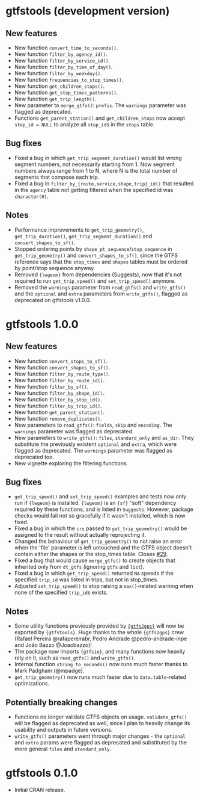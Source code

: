 # gtfstools (development version)

## New features

- New function `convert_time_to_seconds()`.
- New function `filter_by_agency_id()`.
- New function `filter_by_service_id()`.
- New function `filter_by_time_of_day()`.
- New function `filter_by_weekday()`.
- New function `frequencies_to_stop_times()`.
- New function `get_children_stops()`.
- New function `get_stop_times_patterns()`.
- New function `get_trip_length()`.
- New parameter to `merge_gtfs()`: `prefix`. The `warnings` parameter was flagged as deprecated.
- Functions `get_parent_station()` and `get_children_stops` now accept `stop_id = NULL` to analyze all `stop_id`s in the `stops` table.

## Bug fixes

- Fixed a bug in which `get_trip_segment_duration()` would list wrong segment numbers, not necessarily starting from 1. Now segment numbers always range from 1 to N, where N is the total number of segments that compose each trip.
- Fixed a bug in `filter_by_{route,service,shape,trip}_id()` that resulted in the `agency` table not getting filtered when the specified id was `character(0)`.

## Notes

- Performance improvements to `get_trip_geometry()`, `get_trip_duration()`, `get_trip_segment_duration()` and `convert_shapes_to_sf()`.
- Stopped ordering points by `shape_pt_sequence`/`stop_sequence` in `get_trip_geometry()` and `convert_shapes_to_sf()`, since the GTFS reference says that the `stop_times` and `shapes` tables must be ordered by point/stop sequence anyway.
- Removed `{lwgeom}` from dependencies (Suggests), now that it's not required to run `get_trip_speed()` and `set_trip_speed()` anymore.
- Removed the `warnings` parameter from `read_gtfs()` and `write_gtfs()` and the `optional` and `extra` parameters from `write_gtfs()`, flagged as deprecated on gtfstools v1.0.0.

# gtfstools 1.0.0

## New features

- New function `convert_stops_to_sf()`.
- New function `convert_shapes_to_sf()`.
- New function `filter_by_route_type()`.
- New function `filter_by_route_id()`. 
- New function `filter_by_sf()`. 
- New function `filter_by_shape_id()`.
- New function `filter_by_stop_id()`.
- New function `filter_by_trip_id()`. 
- New function `get_parent_station()`.
- New function `remove_duplicates()`.
- New parameters to `read_gtfs()`: `fields`, `skip` and `encoding`. The `warnings` parameter was flagged as deprecated.
- New parameters to `write_gtfs()`: `files`, `standard_only` and `as_dir`. They substitute the previously existent `optional` and `extra`, which were flagged as deprecated. The `warnings` parameter was flagged as deprecated too.
- New vignette exploring the filtering functions.

## Bug fixes

- `get_trip_speed()` and `set_trip_speed()` examples and tests now only run if `{lwgeom}` is installed. `{lwgeom}` is an `{sf}` "soft" dependency required by these functions, and is listed in `Suggests`. However, package checks would fail not so gracefully if it wasn't installed, which is now fixed.
- Fixed a bug in which the `crs` passed to `get_trip_geometry()` would be assigned to the result without actually reprojecting it.
- Changed the behaviour of `get_trip_geometry()` to not raise an error when the 'file' parameter is left untouched and the GTFS object doesn't contain either the shapes or the stop_times table. Closes [#29](https://github.com/ipeaGIT/gtfstools/issues/29).
- Fixed a bug that would cause `merge_gtfs()` to create objects that inherited only from `dt_gtfs` (ignoring `gtfs` and `list`).
- Fixed a bug in which `get_trip_speed()` returned `NA` speeds if the specified `trip_id` was listed in trips, but not in stop_times.
- Adjusted `set_trip_speed()` to stop raising a `max()`-related warning when none of the specified `trip_id`s exists.

## Notes

- Some utility functions previously provided by [`{gtfs2gps}`](https://github.com/ipeaGIT/gtfs2gps) will now be exported by `{gtfstools}`. Huge thanks to the whole `{gtfs2gps}` crew (Rafael Pereira @rafapereirabr, Pedro Andrade @pedro-andrade-inpe and João Bazzo @Joaobazzo)!
- The package now imports `{gtfsio}`, and many functions now heavily rely on it, such as `read_gtfs()` and `write_gtfs()`.
- Internal function `string_to_seconds()` now runs much faster thanks to Mark Padgham (@mpadge).
- `get_trip_geometry()` now runs much faster due to `data.table`-related optimizations.

## Potentially breaking changes

- Functions no longer validate GTFS objects on usage. `validate_gtfs()` will be flagged as deprecated as well, since I plan to heavily change its usability and outputs in future versions.
- `write_gtfs()` parameters went through major changes - the `optional` and `extra` params were flagged as deprecated and substituted by the more general `files` and `standard_only`.

# gtfstools 0.1.0

- Initial CRAN release.
